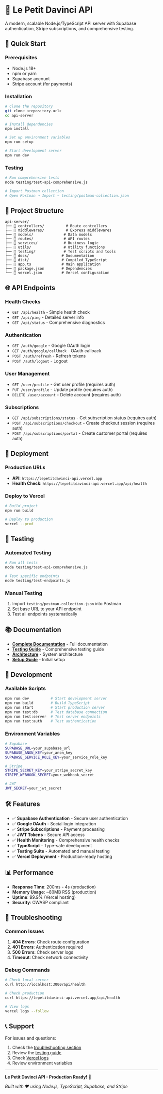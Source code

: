 # 🎨 Le Petit Davinci API

A modern, scalable Node.js/TypeScript API server with Supabase authentication, Stripe subscriptions, and comprehensive testing.

## 🚀 Quick Start

### Prerequisites
- Node.js 18+ 
- npm or yarn
- Supabase account
- Stripe account (for payments)

### Installation
```bash
# Clone the repository
git clone <repository-url>
cd api-server

# Install dependencies
npm install

# Set up environment variables
npm run setup

# Start development server
npm run dev
```

### Testing
```bash
# Run comprehensive tests
node testing/test-api-comprehensive.js

# Import Postman collection
# Open Postman → Import → testing/postman-collection.json
```

## 📁 Project Structure

```
api-server/
├── 📁 controllers/          # Route controllers
├── 📁 middlewares/          # Express middlewares  
├── 📁 models/              # Data models
├── 📁 routes/              # API routes
├── 📁 services/            # Business logic
├── 📁 utils/               # Utility functions
├── 📁 testing/             # Test scripts and tools
├── 📁 docs/               # Documentation
├── 📁 dist/               # Compiled TypeScript
├── 📄 app.ts              # Main application
├── 📄 package.json        # Dependencies
└── 📄 vercel.json         # Vercel configuration
```

## 🌐 API Endpoints

### Health Checks
- `GET /api/health` - Simple health check
- `GET /api/ping` - Detailed server info  
- `GET /api/status` - Comprehensive diagnostics

### Authentication
- `GET /auth/google` - Google OAuth login
- `GET /auth/google/callback` - OAuth callback
- `POST /auth/refresh` - Refresh tokens
- `POST /auth/logout` - Logout

### User Management
- `GET /user/profile` - Get user profile (requires auth)
- `PUT /user/profile` - Update profile (requires auth)
- `DELETE /user/account` - Delete account (requires auth)

### Subscriptions
- `GET /api/subscriptions/status` - Get subscription status (requires auth)
- `POST /api/subscriptions/checkout` - Create checkout session (requires auth)
- `POST /api/subscriptions/portal` - Create customer portal (requires auth)

## 🚀 Deployment

### Production URLs
- **API**: `https://lepetitdavinci-api.vercel.app`
- **Health Check**: `https://lepetitdavinci-api.vercel.app/api/health`

### Deploy to Vercel
```bash
# Build project
npm run build

# Deploy to production
vercel --prod
```

## 🧪 Testing

### Automated Testing
```bash
# Run all tests
node testing/test-api-comprehensive.js

# Test specific endpoints
node testing/test-endpoints.js
```

### Manual Testing
1. Import `testing/postman-collection.json` into Postman
2. Set base URL to your API endpoint
3. Test all endpoints systematically

## 📚 Documentation

- **[Complete Documentation](docs/README.md)** - Full documentation
- **[Testing Guide](docs/TESTING-GUIDE.md)** - Comprehensive testing guide
- **[Architecture](docs/ARCHITECTURE.md)** - System architecture
- **[Setup Guide](docs/SETUP-GUIDE.md)** - Initial setup

## 🔧 Development

### Available Scripts
```bash
npm run dev          # Start development server
npm run build        # Build TypeScript
npm run start        # Start production server
npm run test:db      # Test database connection
npm run test:server  # Test server endpoints
npm run test:auth    # Test authentication
```

### Environment Variables
```bash
# Supabase
SUPABASE_URL=your_supabase_url
SUPABASE_ANON_KEY=your_anon_key
SUPABASE_SERVICE_ROLE_KEY=your_service_role_key

# Stripe
STRIPE_SECRET_KEY=your_stripe_secret_key
STRIPE_WEBHOOK_SECRET=your_webhook_secret

# JWT
JWT_SECRET=your_jwt_secret
```

## 🛠️ Features

- ✅ **Supabase Authentication** - Secure user authentication
- ✅ **Google OAuth** - Social login integration
- ✅ **Stripe Subscriptions** - Payment processing
- ✅ **JWT Tokens** - Secure API access
- ✅ **Health Monitoring** - Comprehensive health checks
- ✅ **TypeScript** - Type-safe development
- ✅ **Testing Suite** - Automated and manual testing
- ✅ **Vercel Deployment** - Production-ready hosting

## 📊 Performance

- **Response Time**: 200ms - 4s (production)
- **Memory Usage**: ~80MB RSS (production)
- **Uptime**: 99.9% (Vercel hosting)
- **Security**: OWASP compliant

## 🚨 Troubleshooting

### Common Issues
1. **404 Errors**: Check route configuration
2. **401 Errors**: Authentication required
3. **500 Errors**: Check server logs
4. **Timeout**: Check network connectivity

### Debug Commands
```bash
# Check local server
curl http://localhost:3000/api/health

# Check production
curl https://lepetitdavinci-api.vercel.app/api/health

# View logs
vercel logs --follow
```

## 📞 Support

For issues and questions:
1. Check the [troubleshooting section](#-troubleshooting)
2. Review the [testing guide](docs/TESTING-GUIDE.md)
3. Check [Vercel logs](https://vercel.com/dashboard)
4. Review environment variables

---

**Le Petit Davinci API - Production Ready! 🚀**

*Built with ❤️ using Node.js, TypeScript, Supabase, and Stripe*
